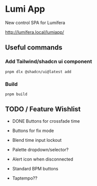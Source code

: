 # Lumi App

New control SPA for Lumifera

http://lumifera.local/lumiapp/

## Useful commands

### Add Tailwind/shadcn ui component
```shell
pnpm dlx @shadcn/ui@latest add
```

### Build
```shell
pnpm build
```

## TODO / Feature Wishlist
* DONE Buttons for crossfade time
* Buttons for fix mode
* Blend time input lockout
* Palette dropdown/selector?
* Alert icon when disconnected
* Standard BPM buttons

* Taptempo??

